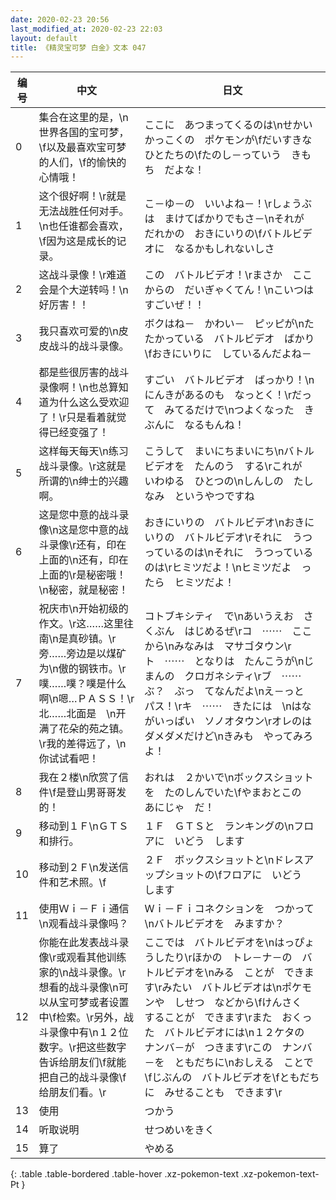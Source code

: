 ```yaml
---
date: 2020-02-23 20:56
last_modified_at: 2020-02-23 22:03
layout: default
title: 《精灵宝可梦 白金》文本 047
---
```

| 编号 | 中文 | 日文 |
| ---- | ---- | ---- |
| 0 | 集合在这里的是，\n世界各国的宝可梦，\f以及最喜欢宝可梦的人们，\f的愉快的心情哦！ | ここに　あつまってくるのは\nせかいかっこくの　ポケモンが\fだいすきな　ひとたちの\fたのし－っていう　きもち　だよな！ |
| 1 | 这个很好啊！\r就是无法战胜任何对手。\n也任谁都会喜欢，\f因为这是成长的记录。 | こ－ゆ－の　いいよね－！\rしょうぶは　まけてばかりでもさ－\nそれが　だれかの　おきにいりの\fバトルビデオに　なるかもしれないしさ |
| 2 | 这战斗录像！\r难道会是个大逆转吗！\n好厉害！！ | この　バトルビデオ！\rまさか　ここからの　だいぎゃくてん！\nこいつは　すごいぜ！！ |
| 3 | 我只喜欢可爱的\n皮皮战斗的战斗录像。 | ボクはね－　かわい－　ピッピが\nたたかっている　バトルビデオ　ばかり\fおきにいりに　しているんだよね－ |
| 4 | 都是些很厉害的战斗录像啊！\n也总算知道为什么这么受欢迎了！\r只是看着就觉得已经变强了！ | すごい　バトルビデオ　ばっかり！\nにんきがあるのも　なっとく！\rだって　みてるだけで\nつよくなった　きぶんに　なるもんね！ |
| 5 | 这样每天每天\n练习战斗录像。\r这就是所谓的\n绅士的兴趣啊。 | こうして　まいにちまいにち\nバトルビデオを　たんのう　する\rこれが　いわゆる　ひとつの\nしんしの　たしなみ　というやつですね |
| 6 | 这是您中意的战斗录像\n这是您中意的战斗录像\r还有，印在上面的\n还有，印在上面的\r是秘密哦！\n秘密，就是秘密！ | おきにいりの　バトルビデオ\nおきにいりの　バトルビデオ\rそれに　うつっているのは\nそれに　うつっているのは\rヒミツだよ！\nヒミツだよ　ったら　ヒミツだよ！ |
| 7 | 祝庆市\n开始初级的作文。\r这……这里往南\n是真砂镇。\r旁……旁边是以煤矿为\n傲的钢铁市。\r噗……噗？噗是什么啊\n嗯…ＰＡＳＳ！\r北……北面是　\n开满了花朵的苑之镇。\r我的差得远了，\n你试试看吧！ | コトブキシティ　で\nあいうえお　さくぶん　はじめるぜ\rコ　⋯⋯　ここから\nみなみは　マサゴタウン\rト　⋯⋯　となりは　たんこうが\nじまんの　クロガネシティ\rブ　⋯⋯　ぶ？　ぶっ　てなんだよ\nえ－っと　パス！\rキ　⋯⋯　きたには　\nはながいっぱい　ソノオタウン\rオレのは　ダメダメだけど\nきみも　やってみろよ！ |
| 8 | 我在２楼\n欣赏了信件\f是登山男哥哥发的！ | おれは　２かいで\nボックスショットを　たのしんでいた\fやまおとこの　あにじゃ　だ！ |
| 9 | 移动到１Ｆ\nＧＴＳ和排行。 | １Ｆ　ＧＴＳと　ランキングの\nフロアに　いどう　します |
| 10 | 移动到２Ｆ\n发送信件和艺术照。\f | ２Ｆ　ボックスショットと\nドレスアップショットの\fフロアに　いどう　します |
| 11 | 使用Ｗｉ－Ｆｉ通信\n观看战斗录像吗？ | Ｗｉ－Ｆｉコネクションを　つかって\nバトルビデオを　みますか？ |
| 12 | 你能在此发表战斗录像\r或观看其他训练家的\n战斗录像。\r想看的战斗录像\n可以从宝可梦或者设置中\f检索。\r另外，战斗录像中有\n１２位数字。\r把这些数字告诉给朋友们\f就能把自己的战斗录像\f给朋友们看。\r | ここでは　バトルビデオを\nはっぴょうしたり\rほかの　トレ－ナ－の　バトルビデオを\nみる　ことが　できます\rみたい　バトルビデオは\nポケモンや　しせつ　などから\fけんさく　することが　できます\rまた　おくった　バトルビデオには\n１２ケタの　ナンバ－が　つきます\rこの　ナンバ－を　ともだちに\nおしえる　ことで\fじぶんの　バトルビデオを\fともだちに　みせることも　できます\r |
| 13 | 使用 | つかう |
| 14 | 听取说明 | せつめいをきく |
| 15 | 算了 | やめる |
{: .table .table-bordered .table-hover .xz-pokemon-text .xz-pokemon-text-Pt }
